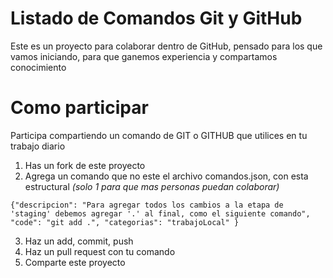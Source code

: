 # Listado de Comandos Git y GitHub

Este es un proyecto para colaborar dentro de GitHub, pensado para los que vamos iniciando, para que ganemos experiencia y compartamos conocimiento 


# Como participar

Participa compartiendo un comando de GIT o GITHUB que utilices en tu trabajo diario

 1. Has un fork de este proyecto
 2. Agrega un comando que no este el archivo comandos.json, con esta estructural *(solo 1 para que mas personas puedan colaborar)*
 
`{"descripcion": "Para agregar todos los cambios a la etapa de 'staging' debemos agregar '.' al final, como el siguiente comando",
"code": "git add .",
"categorias": "trabajoLocal"
}`


 3. Haz un add, commit, push
 4. Haz un pull request con tu comando
 5. Comparte este proyecto 
